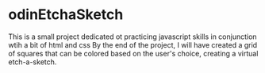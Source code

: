 # odinEtchaSketch
This is a small project dedicated ot practicing javascript skills in conjunction wtih a bit of html and css
By the end of the project, I will have created a grid of squares that can be colored based on the user's choice, creating a virtual etch-a-sketch.
